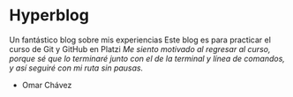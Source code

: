 # Hyperblog
Un fantástico blog sobre mis experiencias
Este blog es para practicar el curso de Git y GitHub en Platzi
*Me siento motivado al regresar al curso, porque sé que lo terminaré junto con el de la terminal y línea de comandos, y así seguiré con mi ruta sin pausas.*
- Omar Chávez